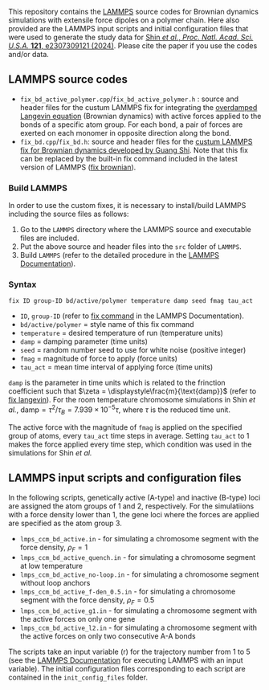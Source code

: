 This repository contains the [LAMMPS](https://www.lammps.org/) source codes for Brownian dynamics simulations with extensile force dipoles on a polymer chain. Here also provided are the LAMMPS input scripts and initial configuration files that were used to generate the study data for [Shin *et al.*, *Proc. Natl. Acad. Sci. U.S.A.* **121**, e2307309121 (2024)](https://www.pnas.org/doi/10.1073/pnas.2307309121). Please cite the paper if you use the codes and/or data. 

## LAMMPS source codes
* `fix_bd_active_polymer.cpp`/`fix_bd_active_polymer.h` : source and header files for the custum LAMMPS fix for integrating the [overdamped Langevin equation](https://en.wikipedia.org/wiki/Brownian_dynamics) (Brownian dynamics) with active forces applied to the bonds of a specific atom group. For each bond, a pair of forces are exerted on each monomer in opposite direction along the bond. 
* `fix_bd.cpp`/`fix_bd.h`: source and header files for the [custum LAMMPS fix for Brownian dynamics developed by Guang Shi](https://github.com/anyuzx/Lammps_brownian). Note that this fix can be replaced by the built-in fix command included in the latest version of LAMMPS ([fix brownian](https://docs.lammps.org/fix_brownian.html)).

### Build LAMMPS
In order to use the custom fixes, it is necessary to install/build LAMMPS including the source files as follows:
1. Go to the `LAMMPS` directory where the LAMMPS source and executable files are included.
2. Put the above source and header files into the `src` folder of `LAMMPS`.
3. Build `LAMMPS` (refer to the detailed procedure in the [LAMMPS Documentation](https://docs.lammps.org/Build.html)). 

### Syntax
```
fix ID group-ID bd/active/polymer temperature damp seed fmag tau_act
```

* `ID`, `group-ID` (refer to [fix command](https://docs.lammps.org/fix.html) in the LAMMPS Documentation).
* `bd/active/polymer` = style name of this fix command
* `temperature` = desired temperature of run (temperature units)
* `damp` = damping parameter (time units)
* `seed` = random number seed to use for white noise (positive integer)
* `fmag` = magnitude of force to apply (force units)
* `tau_act` = mean time interval of applying force (time units)

`damp` is the parameter in time units which is related to the frinction coefficient such that $\zeta = \displaystyle\frac{m}{\text{damp}}$ (refer to [fix langevin](https://docs.lammps.org/fix_langevin.html)). For the room temperature chromosome simulations in Shin *et al.*, $\text{damp} = \tau^2/\tau_B = 7.939\times10^{-5}\tau$, where $\tau$ is the reduced time unit. 

The active force with the magnitude of `fmag` is applied on the specified group of atoms, every `tau_act` time steps in average. Setting `tau_act` to 1 makes the force applied every time step, which condition was used in the simulations for Shin *et al.*

## LAMMPS input scripts and configuration files
In the following scripts, genetically active (A-type) and inactive (B-type) loci are assigned the atom groups of 1 and 2, respectively. For the simulatiions with a force density lower than 1, the gene loci where the forces are applied are specified as the atom group 3. 

* `lmps_ccm_bd_active.in` - for simulating a chromosome segment with the force density, $\rho_F = 1$
* `lmps_ccm_bd_active_quench.in` - for simulating a chromosome segment at low temperature
* `lmps_ccm_bd_active_no-loop.in` - for simulating a chromosome segment without loop anchors
* `lmps_ccm_bd_active_f-den_0.5.in` - for simulating a chromosome segment with the force density, $\rho_F = 0.5$
* `lmps_ccm_bd_active_g1.in` - for simulating a chromosome segment with the active forces on only one gene
* `lmps_ccm_bd_active_l2.in` - for simulating a chromosome segment with the active forces on only two consecutive A-A bonds

The scripts take an input variable (r) for the trajectory number from 1 to 5 (see the [LAMMPS Documentation](https://docs.lammps.org/Run_options.html) for executing LAMMPS with an input variable). The initial configuration files corresponding to each script are contained in the `init_config_files` folder.
